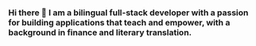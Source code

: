### Hi there 👋 I am a bilingual full-stack developer with a passion for building applications that teach and empower, with a background in finance and literary translation.
